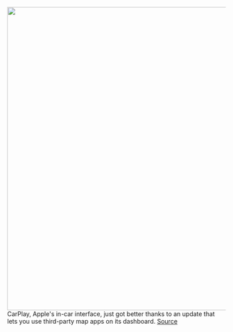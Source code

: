 <img src='https://cdn.vox-cdn.com/thumbor/am4XhnMYa17fHUX3HswINZ5Y_rM=/0x0:2040x1360/1200x800/filters:focal(857x517:1183x843)/cdn.vox-cdn.com/uploads/chorus_image/image/66559917/dseifert_190620_3494_5292.0.jpg' width='700px' /><br/>
CarPlay, Apple's in-car interface, just got better thanks to an update that lets you use third-party map apps on its dashboard.
<a href='https://www.theverge.com/2020/3/26/21194115/carplay-dashboard-third-party-map-support-ios-apple'> Source <a/>